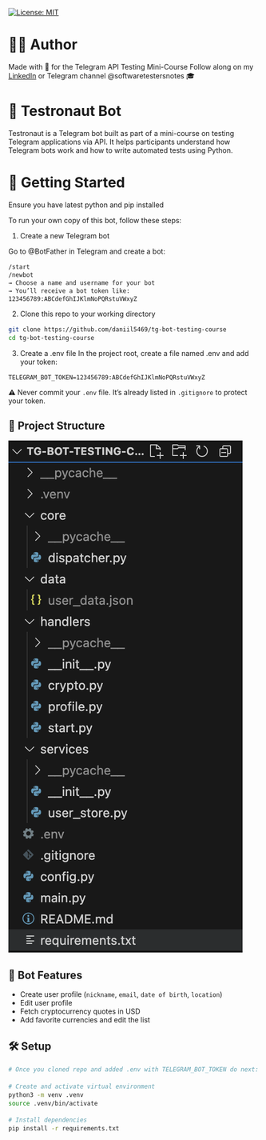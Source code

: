 [![License: MIT](https://img.shields.io/badge/License-MIT-yellow.svg)](LICENSE)

# 🧑‍💻 Author

Made with 💙 for the Telegram API Testing Mini-Course
Follow along on my [LinkedIn](https://www.linkedin.com/in/daniil-shapovalov/) or Telegram channel @softwaretestersnotes 🎓

# 🤖 Testronaut Bot

Testronaut is a Telegram bot built as part of a mini-course on testing Telegram applications via API. It helps participants understand how Telegram bots work and how to write automated tests using Python.

# 🚀 Getting Started

Ensure you have latest python and pip installed

To run your own copy of this bot, follow these steps:

1. Create a new Telegram bot

Go to @BotFather in Telegram and create a bot:

```text
/start
/newbot
→ Choose a name and username for your bot
→ You’ll receive a bot token like: 123456789:ABCdefGhIJKlmNoPQRstuVWxyZ
```

2. Clone this repo to your working directory

```bash
git clone https://github.com/daniil5469/tg-bot-testing-course
cd tg-bot-testing-course
```

3. Create a .env file
In the project root, create a file named .env and add your token:

```env
TELEGRAM_BOT_TOKEN=123456789:ABCdefGhIJKlmNoPQRstuVWxyZ
```

⚠️ Never commit your `.env` file. It’s already listed in `.gitignore` to protect your token.

## 📁 Project Structure

![Project Structure image](assets/project_structure.png)

## 📌 Bot Features

- Create user profile (`nickname`, `email`, `date of birth`, `location`)
- Edit user profile
- Fetch cryptocurrency quotes in USD
- Add favorite currencies and edit the list

## 🛠️ Setup

```bash
# Once you cloned repo and added .env with TELEGRAM_BOT_TOKEN do next:

# Create and activate virtual environment
python3 -m venv .venv
source .venv/bin/activate

# Install dependencies
pip install -r requirements.txt

